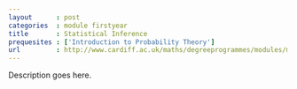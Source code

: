 ```yaml
---
layout      : post
categories  : module firstyear
title       : Statistical Inference
prequesites : ['Introduction to Probability Theory']
url         : http://www.cardiff.ac.uk/maths/degreeprogrammes/modules/ma1501.html
---
```


Description goes here.

